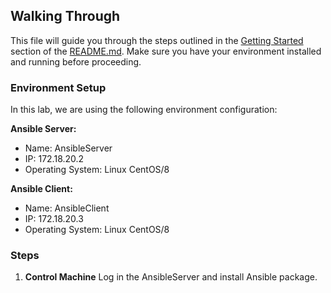 ## Walking Through

This file will guide you through the steps outlined in the [Getting Started](README.md#getting-started) section of the 
[README.md](README.md). Make sure you have your environment installed and running before proceeding.

### Environment Setup

In this lab, we are using the following environment configuration:

**Ansible Server:**
- Name: AnsibleServer
- IP: 172.18.20.2
- Operating System: Linux CentOS/8

**Ansible Client:**
- Name: AnsibleClient
- IP: 172.18.20.3
- Operating System: Linux CentOS/8

### Steps

1. **Control Machine**
Log in the AnsibleServer and install Ansible package.